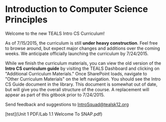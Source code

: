 # Introduction to Computer Science Principles

<!-- TODO: Name of the course: Intro to CSP is good in terms of
aligning the class with other standards, but we need a more exciting
name to attract students! -->

Welcome to the new TEALS Intro CS Curriculum!

As of 7/15/2015, the curriculum is still **under heavy
construction**. Feel free to browse around, but expect major changes
and additions over the coming weeks. We anticipate officially
launching the curriculum by 7/24/2015.

While we finish the curriculum materials, you can view the old version of the **Intro CS curriculum guide** by visiting the TEALS Dashboard and clicking on "Additional Curriculum Materials." Once SharePoint loads, navigate to "Other Curriculum Materials" on the left navigation. You should see the Intro CS Guide document in the library. This document is somewhat out of date, but will give you the overall structure of the course. A replacement will appear as part of this gitbook prior to 7/24/2015.

Send feedback and suggestions to
[IntroSquad@tealsk12.org](mailto:introsquad@tealsk12.org)

[test](Unit 1 PDF/Lab 1.1 Welcome To SNAP.pdf)
